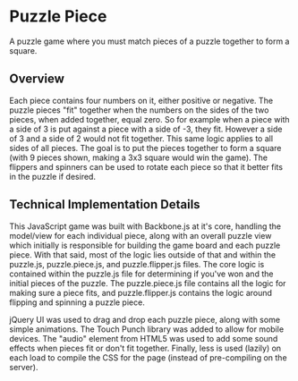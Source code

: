 # Puzzle Piece #
A puzzle game where you must match pieces of a puzzle together to form a square.  

## Overview ##

Each piece contains four numbers on it, either positive or negative.  The puzzle pieces
"fit" together when the numbers on the sides of the two pieces, when added together, equal zero.
So for example when a piece with a side of 3 is put against a piece with a side of -3, they fit.
However a side of 3 and a side of 2 would not fit together.  This same logic applies to all sides
of all pieces.  The goal is to put the pieces together to form a square (with 9 pieces shown,
making a 3x3 square would win the game).  The flippers and spinners can be used to rotate each
piece so that it better fits in the puzzle if desired.

## Technical Implementation Details ##

This JavaScript game was built with Backbone.js at it's core, handling the model/view for each
individual piece, along with an overall puzzle view which initially is responsible for building
the game board and each puzzle piece.  With that said, most of the logic lies outside of that
and within the puzzle.js, puzzle.piece.js, and puzzle.flipper.js files.  The core logic is contained
within the puzzle.js file for determining if you've won and the initial pieces of the puzzle.  The
puzzle.piece.js file contains all the logic for making sure a piece fits, and puzzle.flipper.js
contains the logic around flipping and spinning a puzzle piece.

jQuery UI was used to drag and drop each puzzle piece, along with some simple animations.  The
Touch Punch library was added to allow for mobile devices.  The "audio" element from HTML5 was
used to add some sound effects when pieces fit or don't fit together.  Finally, less is used
(lazily) on each load to compile the CSS for the page (instead of pre-compiling on the server).

